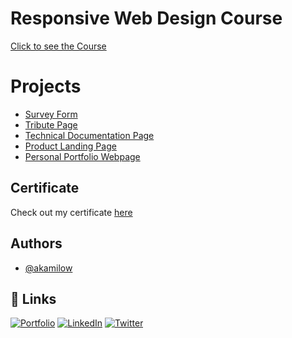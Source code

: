 # Responsive Web Design Course

<a href="https://www.freecodecamp.org/learn/2022/responsive-web-design/" traget="_blank">Click to see the Course</a>


# Projects

- [Survey Form](https://codepen.io/akamilow/pen/YzYMobp)
- [Tribute Page](https://codepen.io/akamilow/pen/wvpRwbx)
- [Technical Documentation Page](https://codepen.io/akamilow/pen/yLpWLdG)
- [Product Landing Page](https://codepen.io/akamilow/pen/gOoQzYN?editors=1100)
- [Personal Portfolio Webpage](https://codepen.io/akamilow/pen/MWrdoYr)


## Certificate

Check out my certificate <a href="https://www.freecodecamp.org/certification/akamilow/responsive-web-design" traget="_blank">here</a>


## Authors

- [@akamilow](https://github.com/akamilow)


## 🔗 Links

[![Portfolio](https://img.shields.io/badge/my_portfolio-000?style=for-the-badge&logo=ko-fi&logoColor=white)](https://akamilow.github.io)
[![LinkedIn](https://img.shields.io/badge/linkedin-0A66C2?style=for-the-badge&logo=linkedin&logoColor=white)](https://www.linkedin.com/in/camilocastellar/)
[![Twitter](https://img.shields.io/badge/twitter-1DA1F2?style=for-the-badge&logo=twitter&logoColor=white)](https://twitter.com/aka_milow)